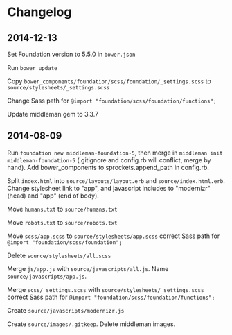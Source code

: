 # Changelog

## 2014-12-13

Set Foundation version to 5.5.0 in `bower.json`

Run `bower update`

Copy `bower_components/foundation/scss/foundation/_settings.scss` to `source/stylesheets/_settings.scss`

Change Sass path for `@import "foundation/scss/foundation/functions";`

Update middleman gem to 3.3.7

## 2014-08-09

Run `foundation new middleman-foundation-5`, then merge in `middleman init middleman-foundation-5` (.gitignore and config.rb will conflict, merge by hand). Add bower_components to sprockets.append_path in config.rb.

Split `index.html` into `source/layouts/layout.erb` and `source/index.html.erb`. Change stylesheet link to "app", and javascript includes to "modernizr" (head) and "app" (end of body).

Move `humans.txt` to `source/humans.txt`

Move `robots.txt` to `source/robots.txt`

Move `scss/app.scss` to `source/stylesheets/app.scss` correct Sass path for `@import "foundation/scss/foundation";`

Delete `source/stylesheets/all.scss`

Merge `js/app.js` with `source/javascripts/all.js`. Name `source/javascripts/app.js`.

Merge `scss/_settings.scss` with `source/stylesheets/_settings.scss` correct Sass path for `@import "foundation/scss/foundation/functions";`

Create `source/javascripts/modernizr.js`

Create `source/images/.gitkeep`. Delete middleman images.
